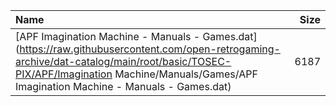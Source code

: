 |Name|Size|
|:---|---:|
|[APF Imagination Machine - Manuals - Games.dat](https://raw.githubusercontent.com/open-retrogaming-archive/dat-catalog/main/root/basic/TOSEC-PIX/APF/Imagination Machine/Manuals/Games/APF Imagination Machine - Manuals - Games.dat)|6187|
